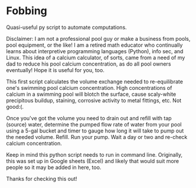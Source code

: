 # Fobbing
Quasi-useful py script to automate computations.

Disclaimer: I am not a professional pool guy or make a business from pools, pool equipment, or the like! I am a retired math educator who continually learns about interpretive programming languages (Python), info sec, and Linux. This idea of a calcium calculator, of sorts, came from a need of my dad to reduce his pool calcium concentration, as do all pool owners eventually! Hope it is useful for you, too.

This first script calculates the volume exchange needed to re-equilibrate one's swimming pool calcium concentration. High concentrations of calcium in a swimming pool will blotch the surface, cause scaly-white precipitous buildup, staining, corrosive activity to metal fittings, etc. Not good:(.

Once you've got the volume you need to drain out and refill with tap (source) water, determine the pumped flow rate of water from your pool using a 5-gal bucket and timer to gauge how long it will take to pump out the needed volume. Refill. Run your pump. Wait a day or two and re-check calcium concentration.

Keep in mind this python script needs to run in command line. Originally, this was set up in Google sheets (Excel) and likely that would suit more people so it may be added in here, too.

Thanks for checking this out!

